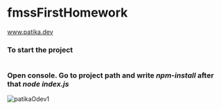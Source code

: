 # fmssFirstHomework
www.patika.dev


### To start the project

#

### Open console. Go to project path and write ***npm-install*** after that ***node index.js***

![patikaOdev1](https://user-images.githubusercontent.com/114312886/228067793-f9b2fd2f-4837-422b-9329-97f90bfefb59.jpg)


